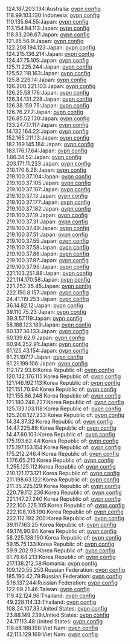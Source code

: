 124.187.203.134:Australia: [ovpn config](vpn/124_187_203_134.ovpn)  
118.99.103.130:Indonesia: [ovpn config](vpn/118_99_103_130.ovpn)  
110.135.64.55:Japan: [ovpn config](vpn/110_135_64_55.ovpn)  
113.154.84.113:Japan: [ovpn config](vpn/113_154_84_113.ovpn)  
118.83.206.67:Japan: [ovpn config](vpn/118_83_206_67.ovpn)  
121.85.56.9:Japan: [ovpn config](vpn/121_85_56_9.ovpn)  
122.208.194.123:Japan: [ovpn config](vpn/122_208_194_123.ovpn)  
124.215.136.214:Japan: [ovpn config](vpn/124_215_136_214.ovpn)  
124.47.75.105:Japan: [ovpn config](vpn/124_47_75_105.ovpn)  
125.11.225.244:Japan: [ovpn config](vpn/125_11_225_244.ovpn)  
125.52.118.163:Japan: [ovpn config](vpn/125_52_118_163.ovpn)  
125.8.229.14:Japan: [ovpn config](vpn/125_8_229_14.ovpn)  
126.200.221.103:Japan: [ovpn config](vpn/126_200_221_103.ovpn)  
126.25.58.176:Japan: [ovpn config](vpn/126_25_58_176.ovpn)  
126.34.131.228:Japan: [ovpn config](vpn/126_34_131_228.ovpn)  
126.38.159.75:Japan: [ovpn config](vpn/126_38_159_75.ovpn)  
126.76.27.7:Japan: [ovpn config](vpn/126_76_27_7.ovpn)  
126.85.52.130:Japan: [ovpn config](vpn/126_85_52_130.ovpn)  
133.247.17.117:Japan: [ovpn config](vpn/133_247_17_117.ovpn)  
14.132.164.22:Japan: [ovpn config](vpn/14_132_164_22.ovpn)  
152.165.211.13:Japan: [ovpn config](vpn/152_165_211_13.ovpn)  
182.169.145.184:Japan: [ovpn config](vpn/182_169_145_184.ovpn)  
183.176.17.64:Japan: [ovpn config](vpn/183_176_17_64.ovpn)  
1.66.34.52:Japan: [ovpn config](vpn/1_66_34_52.ovpn)  
203.171.11.233:Japan: [ovpn config](vpn/203_171_11_233.ovpn)  
210.170.8.26:Japan: [ovpn config](vpn/210_170_8_26.ovpn)  
219.100.37.104:Japan: [ovpn config](vpn/219_100_37_104.ovpn)  
219.100.37.105:Japan: [ovpn config](vpn/219_100_37_105.ovpn)  
219.100.37.107:Japan: [ovpn config](vpn/219_100_37_107.ovpn)  
219.100.37.13:Japan: [ovpn config](vpn/219_100_37_13.ovpn)  
219.100.37.177:Japan: [ovpn config](vpn/219_100_37_177.ovpn)  
219.100.37.182:Japan: [ovpn config](vpn/219_100_37_182.ovpn)  
219.100.37.19:Japan: [ovpn config](vpn/219_100_37_19.ovpn)  
219.100.37.31:Japan: [ovpn config](vpn/219_100_37_31.ovpn)  
219.100.37.49:Japan: [ovpn config](vpn/219_100_37_49.ovpn)  
219.100.37.51:Japan: [ovpn config](vpn/219_100_37_51.ovpn)  
219.100.37.55:Japan: [ovpn config](vpn/219_100_37_55.ovpn)  
219.100.37.58:Japan: [ovpn config](vpn/219_100_37_58.ovpn)  
219.100.37.86:Japan: [ovpn config](vpn/219_100_37_86.ovpn)  
219.100.37.87:Japan: [ovpn config](vpn/219_100_37_87.ovpn)  
219.100.37.96:Japan: [ovpn config](vpn/219_100_37_96.ovpn)  
221.103.251.88:Japan: [ovpn config](vpn/221_103_251_88.ovpn)  
221.114.170.58:Japan: [ovpn config](vpn/221_114_170_58.ovpn)  
221.252.35.45:Japan: [ovpn config](vpn/221_252_35_45.ovpn)  
222.150.8.157:Japan: [ovpn config](vpn/222_150_8_157.ovpn)  
24.41.119.253:Japan: [ovpn config](vpn/24_41_119_253.ovpn)  
36.14.82.12:Japan: [ovpn config](vpn/36_14_82_12.ovpn)  
39.110.75.23:Japan: [ovpn config](vpn/39_110_75_23.ovpn)  
39.3.57.119:Japan: [ovpn config](vpn/39_3_57_119.ovpn)  
58.188.123.189:Japan: [ovpn config](vpn/58_188_123_189.ovpn)  
60.137.36.133:Japan: [ovpn config](vpn/60_137_36_133.ovpn)  
60.139.62.9:Japan: [ovpn config](vpn/60_139_62_9.ovpn)  
60.94.252.91:Japan: [ovpn config](vpn/60_94_252_91.ovpn)  
61.125.43.154:Japan: [ovpn config](vpn/61_125_43_154.ovpn)  
61.21.197.17:Japan: [ovpn config](vpn/61_21_197_17.ovpn)  
61.21.199.106:Japan: [ovpn config](vpn/61_21_199_106.ovpn)  
112.172.93.6:Korea Republic of: [ovpn config](vpn/112_172_93_6.ovpn)  
120.142.176.115:Korea Republic of: [ovpn config](vpn/120_142_176_115.ovpn)  
121.146.192.113:Korea Republic of: [ovpn config](vpn/121_146_192_113.ovpn)  
121.151.70.94:Korea Republic of: [ovpn config](vpn/121_151_70_94.ovpn)  
121.155.86.248:Korea Republic of: [ovpn config](vpn/121_155_86_248.ovpn)  
121.180.248.227:Korea Republic of: [ovpn config](vpn/121_180_248_227.ovpn)  
125.133.103.118:Korea Republic of: [ovpn config](vpn/125_133_103_118.ovpn)  
125.208.127.233:Korea Republic of: [ovpn config](vpn/125_208_127_233.ovpn)  
14.34.37.32:Korea Republic of: [ovpn config](vpn/14_34_37_32.ovpn)  
14.47.225.86:Korea Republic of: [ovpn config](vpn/14_47_225_86.ovpn)  
14.47.60.103:Korea Republic of: [ovpn config](vpn/14_47_60_103.ovpn)  
175.193.62.44:Korea Republic of: [ovpn config](vpn/175_193_62_44.ovpn)  
175.197.153.154:Korea Republic of: [ovpn config](vpn/175_197_153_154.ovpn)  
175.212.246.4:Korea Republic of: [ovpn config](vpn/175_212_246_4.ovpn)  
1.176.65.215:Korea Republic of: [ovpn config](vpn/1_176_65_215.ovpn)  
1.255.125.112:Korea Republic of: [ovpn config](vpn/1_255_125_112.ovpn)  
210.121.173.121:Korea Republic of: [ovpn config](vpn/210_121_173_121.ovpn)  
211.198.63.122:Korea Republic of: [ovpn config](vpn/211_198_63_122.ovpn)  
211.35.225.129:Korea Republic of: [ovpn config](vpn/211_35_225_129.ovpn)  
220.79.112.236:Korea Republic of: [ovpn config](vpn/220_79_112_236.ovpn)  
221.147.27.240:Korea Republic of: [ovpn config](vpn/221_147_27_240.ovpn)  
222.100.225.105:Korea Republic of: [ovpn config](vpn/222_100_225_105.ovpn)  
222.108.108.190:Korea Republic of: [ovpn config](vpn/222_108_108_190.ovpn)  
222.112.192.200:Korea Republic of: [ovpn config](vpn/222_112_192_200.ovpn)  
39.117.163.25:Korea Republic of: [ovpn config](vpn/39_117_163_25.ovpn)  
49.174.90.94:Korea Republic of: [ovpn config](vpn/49_174_90_94.ovpn)  
58.225.138.190:Korea Republic of: [ovpn config](vpn/58_225_138_190.ovpn)  
59.15.75.133:Korea Republic of: [ovpn config](vpn/59_15_75_133.ovpn)  
59.9.202.93:Korea Republic of: [ovpn config](vpn/59_9_202_93.ovpn)  
61.79.64.213:Korea Republic of: [ovpn config](vpn/61_79_64_213.ovpn)  
217.138.212.58:Romania: [ovpn config](vpn/217_138_212_58.ovpn)  
109.120.55.253:Russian Federation: [ovpn config](vpn/109_120_55_253.ovpn)  
185.190.42.79:Russian Federation: [ovpn config](vpn/185_190_42_79.ovpn)  
5.16.137.244:Russian Federation: [ovpn config](vpn/5_16_137_244.ovpn)  
122.99.21.46:Taiwan: [ovpn config](vpn/122_99_21_46.ovpn)  
119.42.124.96:Thailand: [ovpn config](vpn/119_42_124_96.ovpn)  
49.228.114.33:Thailand: [ovpn config](vpn/49_228_114_33.ovpn)  
108.24.107.33:United States: [ovpn config](vpn/108_24_107_33.ovpn)  
23.88.149.239:United States: [ovpn config](vpn/23_88_149_239.ovpn)  
24.17.113.48:United States: [ovpn config](vpn/24_17_113_48.ovpn)  
118.68.188.198:Viet Nam: [ovpn config](vpn/118_68_188_198.ovpn)  
42.113.129.169:Viet Nam: [ovpn config](vpn/42_113_129_169.ovpn)  
